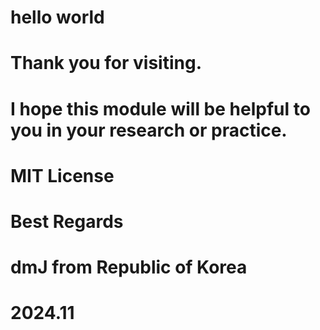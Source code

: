 # hello world
# Thank you for visiting. 
# I hope this module will be helpful to you in your research or practice.
#
# MIT License
#
# Best Regards
# dmJ from Republic of Korea
# 2024.11
